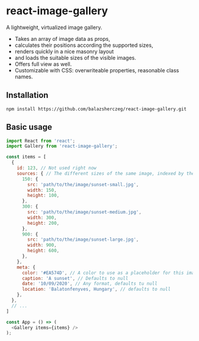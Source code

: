 # react-image-gallery

A lightweight, virtualized image gallery. 

- Takes an array of image data as props,
- calculates their positions according the supported sizes,
- renders quickly in a nice masonry layout
- and loads the suitable sizes of the visible images.
- Offers full view as well.
- Customizable with CSS: overwriteable properties, reasonable class names.

## Installation

```shell
npm install https://github.com/balazsherczeg/react-image-gallery.git
```

## Basic usage

```js
import React from 'react'; 
import Gallery from 'react-image-gallery';

const items = [
  {
    id: 123, // Not used right now
    sources: { // The different sizes of the same image, indexed by their width
      150: {
        src: 'path/to/the/image/sunset-small.jpg',
        width: 150,
        height: 100,
      },
      300: {
        src: 'path/to/the/image/sunset-medium.jpg',
        width: 300,
        height: 200,
      },
      900: {
        src: 'path/to/the/image/sunset-large.jpg',
        width: 900,
        height: 600,
      },
    },
    meta: {
      color: '#EA574D', // A color to use as a placeholder for this image, till the image loads, defaults to null
      caption: 'A sunset', // Defaults to null
      date: '10/09/2020', // Any format, defaults tu null
      location: 'Balatonfenyves, Hungary', // defaults to null
    },
  },
  // ...
]

const App = () => (
  <Gallery items={items} />
);
```
